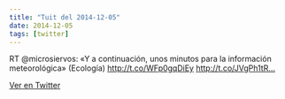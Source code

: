 ```yaml
---
title: "Tuit del 2014-12-05"
date: 2014-12-05
tags: [twitter]
---
```


RT @microsiervos: «Y a continuación, unos minutos para la información meteorológica» (Ecología) http://t.co/WFp0gqDiEy http://t.co/JVgPh1tR…



[Ver en Twitter](https://twitter.com/i/web/status/541003172295495683)
